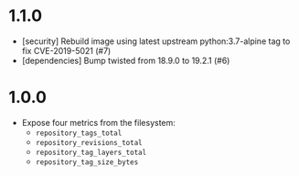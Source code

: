 # 1.1.0

 * [security] Rebuild image using latest upstream python:3.7-alpine tag to fix CVE-2019-5021 (#7)
 * [dependencies] Bump twisted from 18.9.0 to 19.2.1 (#6)

# 1.0.0

 * Expose four metrics from the filesystem:
   * `repository_tags_total`
   * `repository_revisions_total`
   * `repository_tag_layers_total`
   * `repository_tag_size_bytes`
